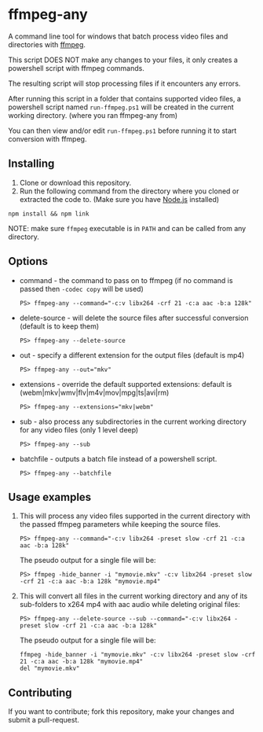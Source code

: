 ffmpeg-any
==================

A command line tool for windows that batch process video files and directories with [ffmpeg](https://ffmpeg.org/).

This script DOES NOT make any changes to your files, it only creates a powershell script with ffmpeg commands.

The resulting script will stop processing files if it encounters any errors.

After running this script in a folder that contains supported video files, a powershell script named `run-ffmpeg.ps1` will be created in the current working directory. (where you ran ffmpeg-any from)

You can then view and/or edit `run-ffmpeg.ps1` before running it to start conversion with ffmpeg.

Installing
---------------

1. Clone or download this repository.
2. Run the following command from the directory where you cloned or extracted the code to. (Make sure you have [Node.js](https://nodejs.org/en/) installed)

```
npm install && npm link
```

NOTE: make sure `ffmpeg` executable is in `PATH` and can be called from any directory.

Options
---------------

* command - the command to pass on to ffmpeg (if no command is passed then `-codec copy` will be used)
   ```
   PS> ffmpeg-any --command="-c:v libx264 -crf 21 -c:a aac -b:a 128k"
   ```

* delete-source - will delete the source files after successful conversion (default is to keep them)
   ```
   PS> ffmpeg-any --delete-source
   ```
  
* out - specify a different extension for the output files (default is mp4)
   ```
   PS> ffmpeg-any --out="mkv"
   ```

* extensions - override the default supported extensions: default is (webm|mkv|wmv|flv|m4v|mov|mpg|ts|avi|rm)
   ```
   PS> ffmpeg-any --extensions="mkv|webm"
   ```
  
* sub - also process any subdirectories in the current working directory for any video files (only 1 level deep)
   ```
   PS> ffmpeg-any --sub
   ```

* batchfile - outputs a batch file instead of a powershell script.
   ```
   PS> ffmpeg-any --batchfile
   ```

Usage examples
---------------

1. This will process any video files supported in the current directory with the passed ffmpeg parameters while keeping the source files.
    ```
    PS> ffmpeg-any --command="-c:v libx264 -preset slow -crf 21 -c:a aac -b:a 128k"
    ```
    
    The pseudo output for a single file will be:
    ```
    PS> ffmpeg -hide_banner -i "mymovie.mkv" -c:v libx264 -preset slow -crf 21 -c:a aac -b:a 128k "mymovie.mp4"
    ```

2. This will convert all files in the current working directory and any of its sub-folders to x264 mp4 with aac audio while deleting original files:
   ```
   PS> ffmpeg-any --delete-source --sub --command="-c:v libx264 -preset slow -crf 21 -c:a aac -b:a 128k"
   ```

   The pseudo output for a single file will be:
   ```
   ffmpeg -hide_banner -i "mymovie.mkv" -c:v libx264 -preset slow -crf 21 -c:a aac -b:a 128k "mymovie.mp4"
   del "mymovie.mkv"
   ```

Contributing
---------------
If you want to contribute; fork this repository, make your changes and submit a pull-request.
